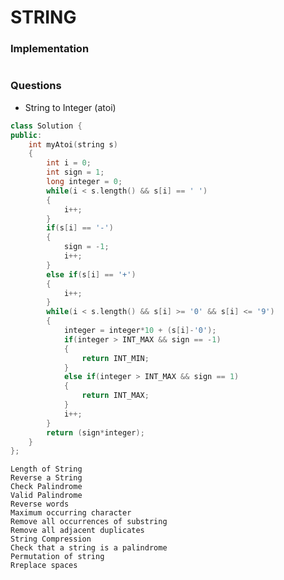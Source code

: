 # STRING

### Implementation
```c++

```

### Questions

- String to Integer (atoi)
```c++
class Solution {
public:
    int myAtoi(string s) 
    {
        int i = 0;
        int sign = 1;
        long integer = 0;
        while(i < s.length() && s[i] == ' ')
        {
            i++;
        }
        if(s[i] == '-')
        {
            sign = -1;
            i++;
        }
        else if(s[i] == '+')
        {
            i++;
        }
        while(i < s.length() && s[i] >= '0' && s[i] <= '9')
        {
            integer = integer*10 + (s[i]-'0');
            if(integer > INT_MAX && sign == -1)
            {
                return INT_MIN;
            }
            else if(integer > INT_MAX && sign == 1)
            {
                return INT_MAX;
            }
            i++;
        }
        return (sign*integer);
    }
};
```

    Length of String
    Reverse a String
    Check Palindrome 
    Valid Palindrome 
    Reverse words 
    Maximum occurring character
    Remove all occurrences of substring
    Remove all adjacent duplicates
    String Compression
    Check that a string is a palindrome
    Permutation of string
    Rreplace spaces
